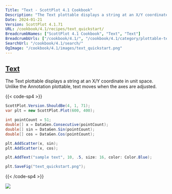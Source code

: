 ```yaml
---
Title: "Text - ScottPlot 4.1 Cookbook"
Description: "The Text plottable displays a string at an X/Y coordinate in unit space. Unlike the Annotation plottable, text moves when the axes are adjusted."
Date: 2024-01-21
Version: ScottPlot 4.1.71
URL: /cookbook/4.1/recipes/text_quickstart/
BreadcrumbNames: ["ScottPlot 4.1 Cookbook", "Text", "Text"]
BreadcrumbUrls: ["/cookbook/4.1/", "/cookbook/4.1/category/plottable-text", "/cookbook/4.1/recipes/text_quickstart/"]
SearchUrl: "/cookbook/4.1/search/"
OgImage: "/cookbook/4.1/images/text_quickstart.png"
---
```


<h2><a id='text' href='/cookbook/4.1/recipes/text_quickstart/'>Text</a></h2>

The Text plottable displays a string at an X/Y coordinate in unit space. Unlike the Annotation plottable, text moves when the axes are adjusted.

{{< code-sp4 >}}

```cs
ScottPlot.Version.ShouldBe(4, 1, 71);
var plt = new ScottPlot.Plot(600, 400);

int pointCount = 51;
double[] x = DataGen.Consecutive(pointCount);
double[] sin = DataGen.Sin(pointCount);
double[] cos = DataGen.Cos(pointCount);

plt.AddScatter(x, sin);
plt.AddScatter(x, cos);

plt.AddText("sample text", 10, .5, size: 16, color: Color.Blue);

plt.SaveFig("text_quickstart.png");
```

{{< /code-sp4 >}}

<img src='../../images/text_quickstart.png' class='d-block mx-auto my-5' />


